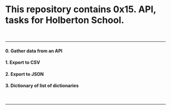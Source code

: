 <h1>This repository contains 0x15. API, tasks for Holberton School.</h1>
<br>
<hr>
<h4>0. Gather data from an API</h4>
<h4>1. Export to CSV</h4>
<h4>2. Export to JSON</h4>
<h4>3. Dictionary of list of dictionaries</h4>
<br>
<hr>